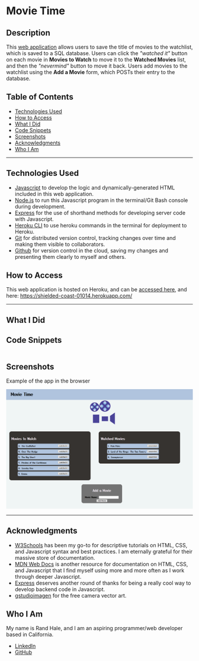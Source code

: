# Movie Time

## Description
This [web application](https://shielded-coast-01014.herokuapp.com/) allows users to save the title of movies to the watchlist, which is saved to a SQL database. Users can click the *"watched it"* button on each movie in **Movies to Watch** to move it to the **Watched Movies** list, and then the *"nevermind"* button to move it back. Users add movies to the watchlist using the **Add a Movie** form, which POSTs their entry to the database.


## Table of Contents
* [Technologies Used](#technologies-used)
* [How to Access](#how-to-access)
* [What I Did](#what-i-did)
* [Code Snippets](#code-snippets)
* [Screenshots](#screenshots)
* [Acknowledgments](#acknowledgments*)
* [Who I Am](#who-i-am)

---

## Technologies Used
* [Javascript](https://www.javascript.com/) to develop the logic and dynamically-generated HTML included in this web application.
* [Node.js](https://nodejs.org/en/docs/) to run this Javascript program in the terminal/Git Bash console during development.
* [Express](https://www.npmjs.com/package/express) for the use of shorthand methods for developing server code with Javascript.
* [Heroku CLI](https://devcenter.heroku.com/articles/heroku-cli) to use heroku commands in the terminal for deployment to Heroku.
* [Git](https://git-scm.com/) for distributed version control, tracking changes over time and making them visible to collaborators.
* [Github](https://github.com/) for version control in the cloud, saving my changes and presenting them clearly to myself and others.

## How to Access
This web application is hosted on Heroku, and can be [accessed here](https://shielded-coast-01014.herokuapp.com/), and here: <https://shielded-coast-01014.herokuapp.com/>

---

## What I Did


## Code Snippets 


```javascript

```

## Screenshots
Example of the app in the browser

![example_home](./public/assets/app_example.PNG)

---

## Acknowledgments
* [W3Schools](https://www.w3schools.com/) has been my go-to for descriptive tutorials on HTML, CSS, and Javascript syntax and best practices. I am eternally grateful for their massive store of documentation.
* [MDN Web Docs](https://developer.mozilla.org/en-US/) is another resource for documentation on HTML, CSS, and Javascript that I find myself using more and more often as I work through deeper Javascript.
* [Express](https://www.npmjs.com/package/express) deserves another round of thanks for being a really cool way to develop backend code in Javascript.
* [gstudioimagen](https://www.freepik.com/vectors/camera) for the free camera vector art.

## Who I Am
My name is Rand Hale, and I am an aspiring programmer/web developer based in California.

* [LinkedIn](https://www.linkedin.com/in/rand-hale-83ba389b/)
* [GitHub](https://github.com/prophetrand)